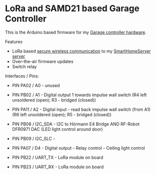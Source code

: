 # LoRa and SAMD21 based Garage Controller
This is the Arduino based firmware for my [Garage controller hardware](https://github.com/sebdehne/GarageHeaterController-Hardware).

Features
- LoRa based [secure wireless communication](https://dehnes.com/software/2021/04/18/secure-wireless-communication-for-iot-devices.html) to my [SmartHomeServer server](https://github.com/sebdehne/SmartHomeServer)
- Over-the-air firmware updates
- Switch relay

Interfaces / Pins:

- PIN PA02 / A0 - unused
- PIN PB02 / A1 - Digital output 1 towards impulse wall switch (R4 left unsoldered (open); R3 - bridged (closed))
- PIN PA11 / A2 - Digital input - read back impulse wall switch (from A1) (R6 left unsoldered (open); R5 - bridged (closed))

- PIN PB08 / I2C_SDA - I2C to Hörmann E4 Bridge AND RF-Robot DFR0971 DAC (LED light control around door)
- PIN PB09 / I2C_SLC - 

- PIN PA07 / D4 - Digital output - Relay control - Ceiling light control

- PIN PB22 / UART_TX - LoRa module on board
- PIN PB23 / UART_RX - LoRa module on board

